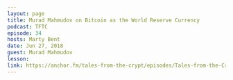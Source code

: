 ```yaml
---
layout: page
title: Murad Mahmudov on Bitcoin as the World Reserve Currency
podcast: TFTC
episode: 34
hosts: Marty Bent
date: Jun 27, 2018
guest: Murad Mahmudov
lesson: 
link: https://anchor.fm/tales-from-the-crypt/episodes/Tales-from-the-Crypt-34-Murad-Mahmudov-e1qndn
---
```

